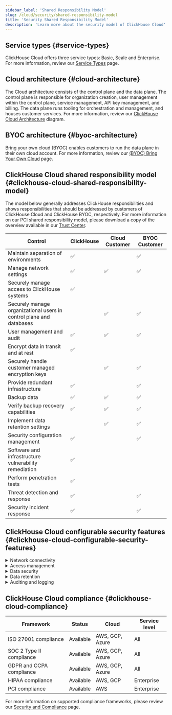 ```yaml
---
sidebar_label: 'Shared Responsibility Model'
slug: /cloud/security/shared-responsibility-model
title: 'Security Shared Responsibility Model'
description: 'Learn more about the security model of ClickHouse Cloud'
---
```


## Service types {#service-types}

ClickHouse Cloud offers three service types: Basic, Scale and Enterprise. For more information, review our [Service Types](/cloud/manage/cloud-tiers) page.

## Cloud architecture {#cloud-architecture}

The Cloud architecture consists of the control plane and the data plane. The control plane is responsible for organization creation, user management within the control plane, service management, API key management, and billing. The data plane runs tooling for orchestration and management, and houses customer services. For more information, review our [ClickHouse Cloud Architecture](/cloud/reference/architecture) diagram.

## BYOC architecture {#byoc-architecture}

Bring your own cloud (BYOC) enables customers to run the data plane in their own cloud account. For more information, review our [(BYOC) Bring Your Own Cloud](/cloud/reference/byoc) page.


## ClickHouse Cloud shared responsibility model {#clickhouse-cloud-shared-responsibility-model}
The model below generally addresses ClickHouse responsibilities and shows responsibilities that should be addressed by customers of ClickHouse Cloud and ClickHouse BYOC, respectively. For more information on our PCI shared responsibility model, please download a copy of the overview available in our [Trust Center](https://trust.clickhouse.com).

| Control                                                               | ClickHouse         | Cloud Customer      | BYOC Customer       |
|-----------------------------------------------------------------------|--------------------|---------------------|---------------------|
| Maintain separation of environments                                   | :white_check_mark: |                     | :white_check_mark:  |
| Manage network settings                                               | :white_check_mark: | :white_check_mark:  | :white_check_mark:  |
| Securely manage access to ClickHouse systems                          | :white_check_mark: |                     |                     |
| Securely manage organizational users in control plane and databases   |                    | :white_check_mark:  | :white_check_mark:  |
| User management and audit                                             | :white_check_mark: | :white_check_mark:  | :white_check_mark:  |
| Encrypt data in transit and at rest                                   | :white_check_mark: |                     |                     |
| Securely handle customer managed encryption keys                      |                    | :white_check_mark:  | :white_check_mark:  |
| Provide redundant infrastructure                                      | :white_check_mark: |                     | :white_check_mark:  |
| Backup data                                                           | :white_check_mark: | :white_check_mark:  | :white_check_mark:  |
| Verify backup recovery capabilities                                   | :white_check_mark: | :white_check_mark:  | :white_check_mark:  |
| Implement data retention settings                                     |                    | :white_check_mark:  | :white_check_mark:  |
| Security configuration management                                     | :white_check_mark: |                     | :white_check_mark:  |
| Software and infrastructure vulnerability remediation                 | :white_check_mark: |                     |                     |
| Perform penetration tests                                             | :white_check_mark: |                     |                     |
| Threat detection and response                                         | :white_check_mark: |                     | :white_check_mark:  |
| Security incident response                                            | :white_check_mark: |                     | :white_check_mark:  |

## ClickHouse Cloud configurable security features {#clickhouse-cloud-configurable-security-features}

<details>
  <summary>Network connectivity</summary>

  | Setting                                                                                              | Status    | Cloud             | Service level        |  
  |------------------------------------------------------------------------------------------------------|-----------|-------------------|----------------------|
  | [IP filters](/cloud/security/setting-ip-filters) to restrict connections to services         | Available | AWS, GCP, Azure   | All                  |
  | [Private link](/cloud/security/private-link-overview) to securely connect to services        | Available | AWS, GCP, Azure   | Scale or Enterprise  |
  
</details>
<details>
  <summary>Access management</summary>

  
  | Setting                                                                                              | Status    | Cloud             | Service level           |  
  |------------------------------------------------------------------------------------------------------|-----------|-------------------|-------------------------|
  | [Standard role-based access](/cloud/security/cloud-access-management) in control plane | Available | AWS, GCP, Azure | All               | 
  | [Multi-factor authentication (MFA)](/cloud/security/cloud-authentication#multi-factor-authentication) available | Available | AWS, GCP, Azure | All   |
  | [SAML Single Sign-On](/cloud/security/saml-setup) to control plane available                 | Preview   | AWS, GCP, Azure   | Enterprise              |
  | Granular [role-based access control](/cloud/security/cloud-access-management/overview#database-permissions) in databases | Available | AWS, GCP, Azure | All          |
  
</details>
<details>
  <summary>Data security</summary>

  | Setting                                                                                              | Status    | Cloud             | Service level           |  
  |------------------------------------------------------------------------------------------------------|-----------|-------------------|-------------------------|
  | [Cloud provider and region](/cloud/reference/supported-regions) selections                   | Available | AWS, GCP, Azure   | All                     |
  | Limited [free daily backups](/cloud/manage/backups/overview#default-backup-policy)                    | Available | AWS, GCP, Azure   | All                     |
  | [Custom backup configurations](/cloud/manage/backups/overview#configurable-backups) available         | Available | GCP, AWS, Azure   | Scale or Enterprise     |
  | [Customer managed encryption keys (CMEK)](/cloud/security/cmek) for transparent<br/> data encryption available  | Available | AWS, GCP | Enterprise |
  | [Field level encryption](/sql-reference/functions/encryption-functions) with manual key management for granular encryption | Available | GCP, AWS, Azure | All  |

  
</details>
<details>
  <summary>Data retention</summary>

  | Setting                                                                                              | Status    | Cloud             | Service level           |  
  |------------------------------------------------------------------------------------------------------|-----------|-------------------|-------------------------|
  | [Time to live (TTL)](/sql-reference/statements/alter/ttl) settings to manage retention       | Available | AWS, GCP, Azure   | All                     |
  | [ALTER TABLE DELETE](/sql-reference/statements/alter/delete) for heavy deletion actions      | Available | AWS, GCP, Azure   | All                     |
  | [Lightweight DELETE](/sql-reference/statements/delete) for measured deletion activities      | Available | AWS, GCP, Azure   | All                     |
  
</details>
<details>
  <summary>Auditing and logging</summary>

  | Setting                                                                                              | Status    | Cloud             | Service level           |  
  |------------------------------------------------------------------------------------------------------|-----------|-------------------|-------------------------|
  | [Audit log](/cloud/security/audit-logging) for control plane activities                      | Available | AWS, GCP, Azure   | All                     |
  | [Session log](/operations/system-tables/session_log) for database activities                 | Available | AWS, GCP, Azure   | All                     |
  | [Query log](/operations/system-tables/query_log) for database activities                     | Available | AWS, GCP, Azure   | All                     |
  
</details>

## ClickHouse Cloud compliance {#clickhouse-cloud-compliance}

  | Framework                                                                                            | Status    | Cloud             | Service level           |  
  |------------------------------------------------------------------------------------------------------|-----------|-------------------|-------------------------|
  | ISO 27001 compliance                                                                                 | Available | AWS, GCP, Azure   | All                     |
  | SOC 2 Type II compliance                                                                             | Available | AWS, GCP, Azure   | All                     |
  | GDPR and CCPA compliance                                                                             | Available | AWS, GCP, Azure   | All                     |
  | HIPAA compliance                                                                                     | Available | AWS, GCP          | Enterprise              |
  | PCI compliance                                                                                       | Available | AWS               | Enterprise              |

  For more information on supported compliance frameworks, please review our [Security and Compliance](/cloud/security/security-and-compliance) page.

